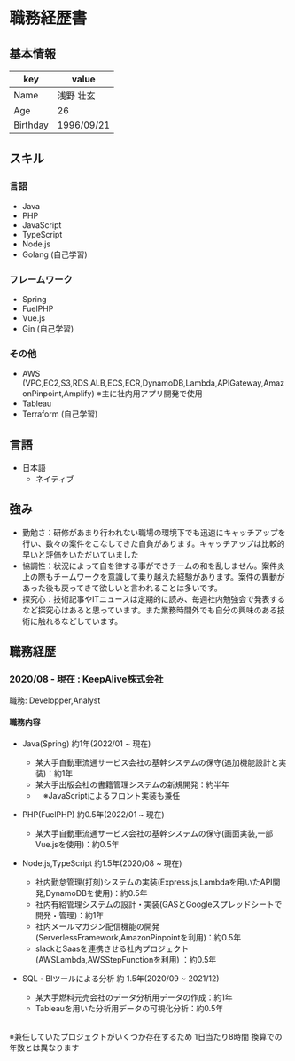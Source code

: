 # 職務経歴書

## 基本情報

|key|value|
|---|-----|
|Name|浅野 壮玄|
|Age|26|
|Birthday|1996/09/21|


## スキル
### 言語
- Java
- PHP
- JavaScript
- TypeScript
- Node.js
- Golang (自己学習)

### フレームワーク

- Spring
- FuelPHP
- Vue.js
- Gin (自己学習)

### その他

- AWS (VPC,EC2,S3,RDS,ALB,ECS,ECR,DynamoDB,Lambda,APIGateway,AmazonPinpoint,Amplify) ※主に社内用アプリ開発で使用
- Tableau
- Terraform (自己学習)



## 言語

- 日本語
  - ネイティブ

## 強み
- 勤勉さ：研修があまり行われない職場の環境下でも迅速にキャッチアップを行い、数々の案件をこなしてきた自負があります。キャッチアップは比較的早いと評価をいただいていました <br>
- 協調性：状況によって自を律する事ができチームの和を乱しません。案件炎上の際もチームワークを意識して乗り越えた経験があります。案件の異動があった後も戻ってきて欲しいと言われることは多いです。<br>
- 探究心：技術記事やITニュースは定期的に読み、毎週社内勉強会で発表するなど探究心はあると思っています。また業務時間外でも自分の興味のある技術に触れるなどしています。<br>


## 職務経歴

### 2020/08 - 現在 : KeepAlive株式会社

職務: Developper,Analyst

#### 職務内容

- Java(Spring) 約1年(2022/01 ~ 現在) <br>
  - 某大手自動車流通サービス会社の基幹システムの保守(追加機能設計と実装)：約1年　<br>
  - 某大手出版会社の書籍管理システムの新規開発：約半年 <br>
  - 　※JavaScriptによるフロント実装も兼任 <br>

- PHP(FuelPHP) 約0.5年(2022/01 ~ 現在) <br>
  - 某大手自動車流通サービス会社の基幹システムの保守(画面実装,一部Vue.jsを使用)：約0.5年 <br>

- Node.js,TypeScript 約1.5年(2020/08 ~ 現在) <br>
  - 社内勤怠管理(打刻)システムの実装(Express.js,Lambdaを用いたAPI開発,DynamoDBを使用)：約0.5年 <br>
  - 社内有給管理システムの設計・実装(GASとGoogleスプレッドシートで開発・管理)：約1年 <br>
  - 社内メールマガジン配信機能の開発(ServerlessFramework,AmazonPinpointを利用)：約0.5年 <br>
  - slackとSaasを連携させる社内プロジェクト(AWSLambda,AWSStepFunctionを利用) ：約0.5年 <br>

- SQL・BIツールによる分析 約 1.5年(2020/09 ~ 2021/12) <br>
  - 某大手燃料元売会社のデータ分析用データの作成：約1年 <br>
  - Tableauを用いた分析用データの可視化分析：約0.5年 <br>
<br>
※兼任していたプロジェクトがいくつか存在するため 1日当たり8時間 換算での年数とは異なります

